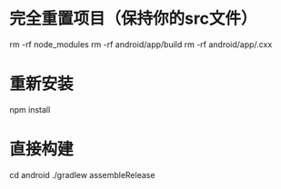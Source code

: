 # 完全重置项目（保持你的src文件）
rm -rf node_modules
rm -rf android/app/build
rm -rf android/app/.cxx

# 重新安装
npm install

# 直接构建
cd android
./gradlew assembleRelease